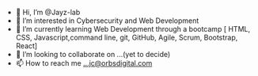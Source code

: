 - 👋 Hi, I’m @Jayz-lab
- 👀 I’m interested in Cybersecurity and Web Development
- 🌱 I’m currently learning Web Development through a bootcamp [ HTML, CSS, Javascript,command line, git, GitHub, Agile, Scrum, Bootstrap, React]
- 💞️ I’m looking to collaborate on ...(yet to decide)
- 📫 How to reach me ...jc@orbsdigital.com

<!---
Jayz-lab/Jayz-lab is a ✨ special ✨ repository because its `README.md` (this file) appears on your GitHub profile.
You can click the Preview link to take a look at your changes.
--->

